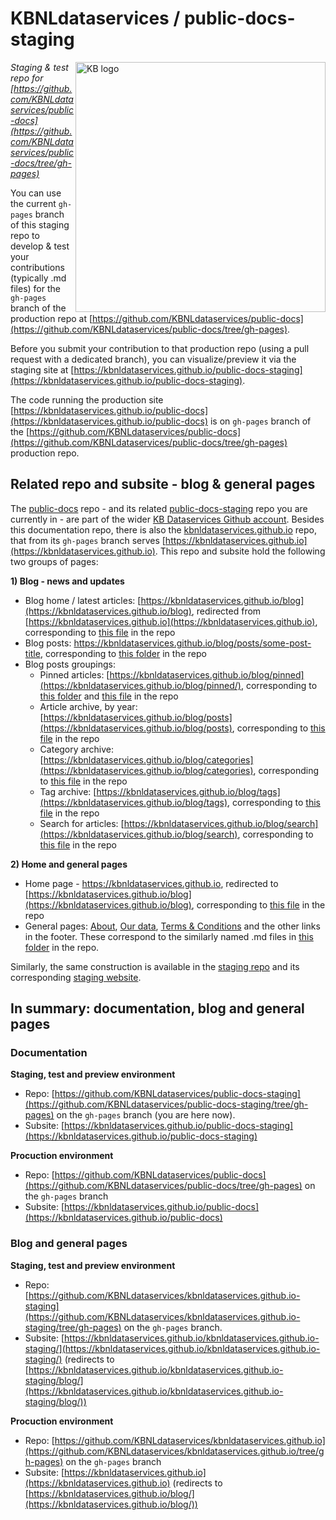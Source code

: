# KBNLdataservices / public-docs-staging 

<img alt="KB logo" src="https://raw.githubusercontent.com/KBNLdataservices/public-docs-staging/gh-pages/assets/images/KB_Nationale-Bibliotheek_Logo_RGB-Zwart-EN.jpg" width="400px" align="right"/>

*Staging & test repo for [https://github.com/KBNLdataservices/public-docs](https://github.com/KBNLdataservices/public-docs/tree/gh-pages)* 

You can use the current ```gh-pages``` branch of this staging repo to develop & test your contributions (typically .md files) for the ```gh-pages``` branch of the production repo at [https://github.com/KBNLdataservices/public-docs](https://github.com/KBNLdataservices/public-docs/tree/gh-pages). 

Before you submit your contribution to that production repo (using a pull request with a dedicated branch), you can visualize/preview it via the staging site at [https://kbnldataservices.github.io/public-docs-staging](https://kbnldataservices.github.io/public-docs-staging). 

The code running the production site [https://kbnldataservices.github.io/public-docs](https://kbnldataservices.github.io/public-docs) is on ```gh-pages``` branch of the [https://github.com/KBNLdataservices/public-docs](https://github.com/KBNLdataservices/public-docs/tree/gh-pages) production repo.

## Related repo and subsite - blog & general pages
The [public-docs](https://github.com/KBNLdataservices/public-docs/tree/gh-pages) repo - and its related [public-docs-staging](https://github.com/KBNLdataservices/public-docs-staging/tree/gh-pages) repo you are currently in - are part of the wider [KB Dataservices Github account](https://github.com/KBNLdataservices). Besides this documentation repo, there is also the [kbnldataservices.github.io](https://github.com/KBNLdataservices/kbnldataservices.github.io/tree/gh-pages) repo, that from its ```gh-pages``` branch serves [https://kbnldataservices.github.io](https://kbnldataservices.github.io). This repo and subsite hold the following two groups of pages: 

**1) Blog - news and updates**
* Blog home / latest articles: [https://kbnldataservices.github.io/blog](https://kbnldataservices.github.io/blog), redirected from [https://kbnldataservices.github.io](https://kbnldataservices.github.io), corresponding to [this file](https://github.com/KBNLdataservices/kbnldataservices.github.io/blob/gh-pages/_pages/index.md) in the repo
* Blog posts: https://kbnldataservices.github.io/blog/posts/some-post-title, corresponding to [this folder](https://github.com/KBNLdataservices/kbnldataservices.github.io/tree/gh-pages/_posts) in the repo 
* Blog posts groupings: 
  * Pinned articles: [https://kbnldataservices.github.io/blog/pinned](https://kbnldataservices.github.io/blog/pinned/), corresponding to [this folder](https://github.com/KBNLdataservices/kbnldataservices.github.io/tree/gh-pages/_pinned) and [this file](https://github.com/KBNLdataservices/kbnldataservices.github.io/blob/gh-pages/_pages/pinned.md) in the repo 
  * Article archive, by year: [https://kbnldataservices.github.io/blog/posts](https://kbnldataservices.github.io/blog/posts), corresponding to [this file](https://github.com/KBNLdataservices/kbnldataservices.github.io/blob/gh-pages/_pages/posts-grid.md) in the repo 
  * Category archive: [https://kbnldataservices.github.io/blog/categories](https://kbnldataservices.github.io/blog/categories), corresponding to [this file](https://github.com/KBNLdataservices/kbnldataservices.github.io/blob/gh-pages/_pages/categories-grid.md) in the repo 
  * Tag archive: [https://kbnldataservices.github.io/blog/tags](https://kbnldataservices.github.io/blog/tags), corresponding to [this file](https://github.com/KBNLdataservices/kbnldataservices.github.io/blob/gh-pages/_pages/tags-grid.md) in the repo 
  * Search for articles: [https://kbnldataservices.github.io/blog/search](https://kbnldataservices.github.io/blog/search), corresponding to [this file](https://github.com/KBNLdataservices/kbnldataservices.github.io/blob/gh-pages/_pages/search.md) in the repo 

**2) Home and general pages**
* Home page - https://kbnldataservices.github.io, redirected to [https://kbnldataservices.github.io/blog](https://kbnldataservices.github.io/blog), corresponding to [this file](https://github.com/KBNLdataservices/kbnldataservices.github.io/blob/gh-pages/index.md) in the repo 
* General pages: [About](https://kbnldataservices.github.io/about), [Our data](https://kbnldataservices.github.io/our-data), [Terms & Conditions](https://kbnldataservices.github.io/terms-and-conditions) and the other links in the footer. These correspond to the similarly named .md files in [this folder](https://github.com/KBNLdataservices/kbnldataservices.github.io/tree/gh-pages/_pages) in the repo.


Similarly, the same construction is available in the [staging repo](https://github.com/KBNLdataservices/kbnldataservices.github.io-staging/tree/gh-pages) and its corresponding [staging website](https://kbnldataservices.github.io/kbnldataservices.github.io-staging). 

## In summary: documentation, blog and general pages 

### Documentation
**Staging, test and preview environment**
* Repo: [https://github.com/KBNLdataservices/public-docs-staging](https://github.com/KBNLdataservices/public-docs-staging/tree/gh-pages) on the ```gh-pages``` branch (you are here now). 
* Subsite: [https://kbnldataservices.github.io/public-docs-staging](https://kbnldataservices.github.io/public-docs-staging)

**Procuction environment**
* Repo: [https://github.com/KBNLdataservices/public-docs](https://github.com/KBNLdataservices/public-docs/tree/gh-pages) on the ```gh-pages``` branch
* Subsite: [https://kbnldataservices.github.io/public-docs](https://kbnldataservices.github.io/public-docs)

### Blog and general pages
**Staging, test and preview environment**
* Repo: [https://github.com/KBNLdataservices/kbnldataservices.github.io-staging](https://github.com/KBNLdataservices/kbnldataservices.github.io-staging/tree/gh-pages) on the ```gh-pages``` branch. 
* Subsite: [https://kbnldataservices.github.io/kbnldataservices.github.io-staging/](https://kbnldataservices.github.io/kbnldataservices.github.io-staging/) (redirects to [https://kbnldataservices.github.io/kbnldataservices.github.io-staging/blog/](https://kbnldataservices.github.io/kbnldataservices.github.io-staging/blog/)) 

**Procuction environment**
* Repo: [https://github.com/KBNLdataservices/kbnldataservices.github.io](https://github.com/KBNLdataservices/kbnldataservices.github.io/tree/gh-pages) on the ```gh-pages``` branch
* Subsite: [https://kbnldataservices.github.io](https://kbnldataservices.github.io) (redirects to [https://kbnldataservices.github.io/blog/](https://kbnldataservices.github.io/blog/))

